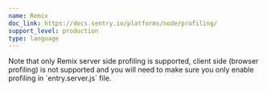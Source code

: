 ```yaml
---
name: Remix
doc_link: https://docs.sentry.io/platforms/node/profiling/
support_level: production
type: language
---
```


<div class='alert warning'>
Note that only Remix server side profiling is supported, client side (browser profiling) is not supported and you will need to make sure you only enable profiling in `entry.server.js` file.
</div>
